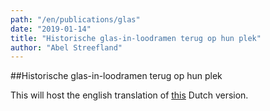 ```yaml
---
path: "/en/publications/glas"
date: "2019-01-14"
title: "Historische glas-in-loodramen terug op hun plek"
author: "Abel Streefland"
---
```


##Historische glas-in-loodramen terug op hun plek

This will host the english translation of [this](/nl/publications/glas/) Dutch version.
